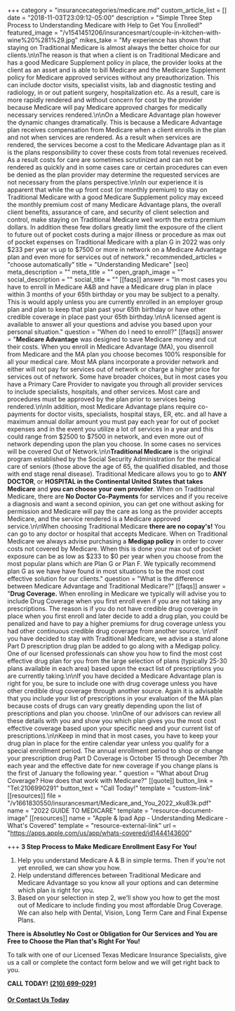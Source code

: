+++
category = "insurancecategories/medicare.md"
custom_article_list = []
date = "2018-11-03T23:09:12-05:00"
description = "Simple Three Step Process to Understanding Medicare with Help to Get You Enrolled!"
featured_image = "/v1541451206/insurancesmart/couple-in-kitchen-with-wine%20%281%29.jpg"
mikes_take = "My experience has shown that staying on Traditional Medicare is almost always the better choice for our clients.\n\nThe reason is that when a client is on Traditional Medicare and has a good Medicare Supplement policy in place, the provider looks at the client as an asset and is able to bill Medicare and the Medicare Supplement policy for Medicare approved services without any preauthorization.  This can include doctor visits, specialist visits, lab and diagnostic testing and radiology, in or out patient surgery, hospitalization etc. As a result, care is more rapidly rendered and without concern for cost by the provider because Medicare will pay Medicare approved charges for medically necessary services rendered.\n\nOn a Medicare Advantage plan however the dynamic changes dramatically.  This is because a Medicare Advantage plan receives compensation from Medicare when a client enrolls in the plan and not when services are rendered.  As a result when services are rendered, the services become a cost to the Medicare Advantage plan as it is the plans responsibility to cover these costs from total revenues received.  As a result costs for care are sometimes scrutinized and can not be rendered as quickly and in some cases care or certain procedures can even be denied as the plan provider may determine the requested services are not necessary from the plans perspective.\n\nIn our experience it is apparent that while the up front cost (or monthly premium) to stay on Traditional Medicare with a good Medicare Supplement policy may exceed the monthly premium cost of many Medicare Advantage plans, the overall client benefits, assurance of care, and security of client selection and control, make staying on Traditional Medicare well worth the extra premium dollars.  In addition these few dollars greatly limit the exposure of the client to future out of pocket costs during a major illness or procedure  as max out of pocket expenses on Traditional Medicare with a plan G in 2022 was only $233 per year vs up to $7500 or more in network on a Medicare Advantage plan and even more for services out of network."
recommended_articles = "choose automatically"
title = "Understanding Medicare"
[seo]
meta_description = ""
meta_title = ""
open_graph_image = ""
social_description = ""
social_title = ""
[[faqs]]
answer = "In most cases you have to enroll in Medicare A&B and have a Medicare drug plan in place within 3 months of your 65th birthday or you may be subject to a penalty. This is would apply unless you are currently enrolled in an employer group plan and plan to keep that plan past your 65th birthday or have other credible coverage in place past your 65th birthday.\n\nA licensed agent is available to answer all your questions and advise you based upon your personal situation."
question = "When do I need to enroll?"
[[faqs]]
answer = "**Medicare Advantage** was designed to save Medicare money and cut their costs.  When you enroll in Medicare Advantage (MA), you disenroll from Medicare and the MA plan you choose becomes 100% responsible for all your medical care.  Most MA plans incorporate a provider network and either will not pay for services out of network or charge a higher price for services out of network.  Some have broader choices, but in most cases you have a Primary Care Provider to navigate you through all provider services to include specialists, hospitals, and other services.  Most care and procedures must be approved by the plan prior to services being rendered.\n\nIn addition, most Medicare Advantage plans require co-payments for doctor visits, specialists, hospital stays, ER, etc. and all have a maximum annual dollar amount you must pay each year for out of pocket expenses and in the event you utilize a lot of services in a year and this could range from $2500 to $7500 in network, and even more out of network depending upon the plan you choose.  In some cases no services will be covered Out of Network.\n\n**Traditional Medicare** is the original program established by the Social Security Administration for the medical care of seniors (those above the age of 65, the qualified disabled, and those with end stage renal disease). Traditional Medicare allows you to go to **ANY DOCTOR**, or **HOSPITAL in the Continental United States that takes Medicare** and **you can choose your own provider**.  When on Traditional Medicare, there are **No Doctor Co-Payments** for services and if you receive a diagnosis and want a second opinion, you can get one without asking for permission and Medicare will pay the care as long as the provider accepts Medicare, and the service rendered is a Medicare approved service.\n\nWhen choosing Traditional Medicare **there are no copay's!**  You can go to any doctor or hospital that accepts Medicare.  When on Traditional Medicare we always advise purchasing a **Medigap policy** in order to cover costs not covered by Medicare. When this is done your max out of pocket exposure can be as low as $233 to $0 per year when you choose from the most popular plans which are Plan G or Plan F. We typically recommend plan G as we have have found in most situations to be the most cost effective solution for our clients."
question = "What is the difference between Medicare Advantage and Traditional Medicare?"
[[faqs]]
answer = "**Drug Coverage.** When enrolling in Medicare we typically will advise you to include Drug Coverage when you first enroll even if you are not taking any prescriptions. The reason is if you do not have credible drug coverage in place when you first enroll and later decide to add a drug plan, you could be penalized and have to pay a higher premiums for drug coverage unless you had other continuous credible drug coverage from another source.  \n\nIf you have decided to stay with Traditional Medicare, we advise a stand alone Part D prescription drug plan be added to go along with a Medigap policy. One of our licensed professionals can show you how to find the most cost effective drug plan for you from the large selection of plans (typically 25-30 plans available in each area) based upon the exact list of prescriptions you are currently taking.\n\nIf you have decided a Medicare Advantage plan is right for you, be sure to include one with drug coverage unless you have other credible drug coverage through another source.  Again it is advisable that you include your list of prescriptions in your evaluation of the MA plan because costs of drugs can vary greatly depending upon the list of prescriptions and plan you choose. \n\nOne of our advisors can review all these details with you and show you which plan gives you the most cost effective coverage based upon your specific need and your current list of prescriptions.\n\nKeep in mind that in most cases, you have to keep your drug plan in place for the entire calendar year unless you qualify for a special enrollment period. The annual enrollment period to shop or change your prescription drug Part D Coverage is October 15 through December 7th each year and the effective date for new coverage if you change plans is the first of January the following year. "
question = "What about Drug Coverage? How does that work with Medicare?"
[[quote]]
button_link = "Tel:2106990291"
button_text = "Call Today!"
template = "custom-link"
[[resources]]
file = "/v1661830550/insurancesmart/Medicare_and_You_2022_xku83k.pdf"
name = "2022 GUIDE TO MEDICARE"
template = "resource-document-image"
[[resources]]
name = "Apple & Ipad App - Understanding Medicare - What's Covered"
template = "resource-external-link"
url = "https://apps.apple.com/us/app/whats-covered/id1444143600"

+++
**3 Step Process to Make Medicare Enrollment Easy For You!**

1. Help you understand Medicare A & B in simple terms. Then if you're not yet enrolled, we can show you how.
2. Help understand differences between Traditional Medicare and Medicare Advantage so you know all your options and can determine which plan is right for you.
3. Based on your selection in step 2, we'll show you how to get the most out of Medicare to include finding you most affordable Drug Coverage. We can also help with Dental, Vision, Long Term Care and Final Expense Plans.

**There is Absolutley No Cost or Obligation for Our Services and You are Free to Choose the Plan that's Right For You!**

To talk with one of our Licensed Texas Medicare Insurance Specialists, give us a call or complete the contact form below and we will get right back to you.

**CALL TODAY!**  [**(210) 699-0291**](tel:2106990281)

#### [**Or Contact Us Today**](/contact)